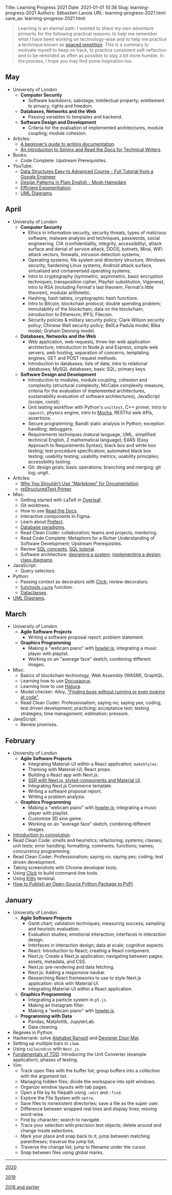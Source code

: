 Title: Learning Progress 2021
Date: 2021-01-01 10:36
Slug: learning-progress-2021
Authors: Sébastien Lavoie
URL: learning-progress-2021.html
save_as: learning-progress-2021.html

> Learning is an eternal path. I wanted to share my own
> adventure primarily for the following practical reasons: to
> help me remember what I have been working on technology-wise
> and to help me practice a technique known as [spaced
> repetition](https://en.wikipedia.org/wiki/Spaced_repetition). This
> is a summary to motivate myself to keep on track, to practice
> consistent self-reflection and to be reminded as often as possible
> to stay a bit more humble. In the process, I hope you may find some
> inspiration too.

## May

-   University of London
    -   **Computer Security**
        -   Software backdoors; sabotage; intellectual property; entitlement to privacy, rights and freedom.
    -   **Databases, Networks and the Web**
        -   Passing variables to templates and backend.
    -   **Software Design and Development**
        -   Criteria for the evaluation of implemented architectures, module coupling; module cohesion.
-   Articles:
    -   [A beginner’s guide to writing documentation](https://www.writethedocs.org/guide/writing/beginners-guide-to-docs/).
    -   [An introduction to Sphinx and Read the Docs for Technical Writers](https://www.ericholscher.com/blog/2016/jul/1/sphinx-and-rtd-for-writers/).
-   Books:
    -   Code Complete: Upstream Prerequisites.
-   YouTube:
    -   [Data Structures Easy to Advanced Course - Full Tutorial from a Google Engineer](https://www.youtube.com/watch?v=RBSGKlAvoiM)
    -   [Design Patterns in Plain English - Mosh Hamedani](https://www.youtube.com/watch?v=NU_1StN5Tkk)
    -   [Efficient Exponentiation](https://www.youtube.com/watch?v=BfNlzdFa_a4).
    -   [UML Diagrams](https://www.youtube.com/watch?v=WnMQ8HlmeXc).

## April

-   University of London
    -   **Computer Security**
        -   Ethics in information security, security threats, types of malicious software, malware analysis and techniques, passwords, social engineering, CIA (confidentiality, integrity, accessibility), attack surface and denial of service attack, DDOS, botnets, Mirai, WiFi attack vectors, firewalls, intrusion detection systems;
        -   Operating systems, file system and directory structure, Windows security, hardening Linux systems, Android attack surface, virtualised and containerised operating systems;
        -   Intro to cryptography (symmetric, asymmetric, basic encryption techniques, transposition cipher, Playfair substitution, Vigenere), intro to RSA (including Fermat's last theorem, Fermat's little theorem), modular arithmetic.
        -   Hashing, hash tables, cryptographic hash functions.
        -   Intro to Bitcoin; blockchain protocol; double spending problem; immutability of the blockchain; data on the blockchain; introduction to Ethereum; IPFS; Filecoin.
        -   Security policies & military security policy; Clark-Wilson security policy; Chinese Wall security policy; BellLa Padula model; Biba model; Graham Denning model.
    -   **Databases, Networks and the Web**
        -   Web application, web requests, three-tier web application architecture, introduction to Node.js and Express, simple web servers, web hosting, separation of concerns, templating engines, GET and POST request methods.
        -   Introduction to databases; lists of data; intro to relational databases; MySQL databases; basic SQL; primary keys.
    -   **Software Design and Development**
        -   Introduction to modules, module coupling, cohesion and complexity (structural complexity, McCabe complexity measure, criteria for the evaluation of implemented architectures, sustainability evaluation of software architectures), JavaScript (scope, const);
        -   Unit testing workflow with Python's `unittest`, C++ primer, intro to `cppunit`, physics engine, intro to [Mocha](https://mochajs.org/), RESTful web APIs, assertions.
        -   Secure programming; Bandit static analysis in Python; exception handling; debuggers.
        -   Requirements techniques (natural language, UML, simplified technical English, Z mathematical language); EARS (Easy Approach to Requirements Syntax); black box and white box testing; test procedure specification; automated black box testing; usability testing; usability metrics; usability principles; accessibility testing.
        -   Git: design goals; basic operations; branching and merging; git log; ungit.
-   Articles:
    -   [Why You Shouldn’t Use “Markdown” for Documentation](https://www.ericholscher.com/blog/2016/mar/15/dont-use-markdown-for-technical-docs/).
    -   [reStructuredText Primer](https://www.sphinx-doc.org/en/master/usage/restructuredtext/basics.html).
-   Misc:
    -   Getting started with LaTeX in [Overleaf](https://www.overleaf.com).
    -   Git worktrees.
    -   How to use [Read the Docs](https://readthedocs.org/).
    -   Interactive components in Figma.
    -   Learn about [Prefect](https://www.prefect.io).
    -   [Database paradigms](https://www.youtube.com/watch?v=W2Z7fbCLSTw).
    -   Read Clean Coder: collaboration; teams and projects; mentoring.
    -   Read Code Complete: Metaphors for a Richer Understanding of Software Development; Upstream Prerequisites.
    -   Review [SQL concepts](https://www.youtube.com/watch?v=HXV3zeQKqGY), [SQL tutorial](https://www.sqltutorial.org).
    -   Software architecture: [designing a system](https://www.youtube.com/watch?v=FLtqAi7WNBY); [implementing a design](https://www.youtube.com/watch?v=6thjSbJcoUc); [class diagrams](https://www.visual-paradigm.com/guide/uml-unified-modeling-language/what-is-class-diagram/).
-   JavaScript:
    -   Query selectors.
-   Python:
    -   Passing context as decorators with [Click](https://click.palletsprojects.com/); review decorators.
    -   [functools `cache`](https://docs.python.org/3/library/functools.html) function.
    -   [Dataclasses](https://www.youtube.com/watch?v=vBH6GRJ1REM).
-   [UML Diagrams](https://www.youtube.com/watch?v=WnMQ8HlmeXc).

## March

-   University of London
    -   **Agile Software Projects**
        -   Writing a software proposal report: problem statement.
    -   **Graphics Programming**
        -   Making a "webcam piano" with [howler.js](https://howlerjs.com/); integrating a music player with playlist.
        -   Working on an "average face" sketch, combining different images.
-   Misc:
    -   Basics of blockchain technology, Web Assembly (WASM), GraphQL.
    -   Learning how to use [Docusaurus](https://v2.docusaurus.io/).
    -   Learning how to use [Hasura](https://hasura.io/).
    -   Model checker: Alloy, ["Finding bugs without running or even looking at code"](https://www.youtube.com/watch?v=FvNRlE4E9QQ).
    -   Read Clean Coder: Professionalism; saying no; saying yes; coding; test driven development; practicing; acceptance test; testing strategies; time management; estimation; pressure.
-   JavaScript:
    -   Review promises.

## February

-   University of London
    -   **Agile Software Projects**
        -   Integrating Material-UI within a React application; `makeStyles`.
        -   Theming with Material-UI; React props.
        -   Building a React app with Next.js.
        -   [SSR with Next.js, styled-components and Material UI](https://medium.com/javascript-in-plain-english/ssr-with-next-js-styled-components-and-material-ui-b1e88ac11dfa).
        -   Integrating Next.js Commerce template.
        -   Writing a software proposal report.
        -   Writing a problem analysis.
    -   **Graphics Programming**
        -   Making a "webcam piano" with [howler.js](https://howlerjs.com/); integrating a music player with playlist.
        -   Customize 3D sine game.
        -   Working on an "average face" sketch, combining different images.
-   [Introduction to convolution](https://www.khanacademy.org/math/differential-equations/laplace-transform/convolution-integral/v/introduction-to-the-convolution).
-   Read Clean Code: smells and heuristics; refactoring; systems; classes; unit tests; error handling; formatting; comments; functions; names; concurrency programming.
-   Read Clean Coder: Professionalism; saying no; saying yes; coding; test driven development.
-   Taking screenshots with Chrome developer tools.
-   Using [Click](https://click.palletsprojects.com) to build command-line tools.
-   Using [Kitty](https://github.com/kovidgoyal/kitty) terminal.
-   [How to Publish an Open-Source Python Package to PyPI](https://realpython.com/pypi-publish-python-package/).

## January

-   University of London
    -   **Agile Software Projects**
        -   Gantt chart; validation techniques; measuring success; sampling and heuristic evaluation.
        -   Evaluation studies; emotional interaction; interfaces in interaction design.
        -   Interfaces in interaction design; data at scale; cognitive aspects.
        -   React: Introduction to React; creating a React component.
        -   Next.js: Create a Next.js application; navigating between pages; assets, metadata, and CSS.
        -   Next.js: pre-rendering and data fetching.
        -   Next.js: Adding a responsive navbar.
        -   Researching React frameworks to use to style Next.js application: stick with Material UI.
        -   Integrating Material-UI within a React application.
    -   **Graphics Programming**
        -   Integrating a particle system in `p5.js`.
        -   Making an Instagram filter.
        -   Making a "webcam piano" with [howler.js](https://howlerjs.com/).
    -   **Programming with Data**
        -   Pandas, Matplotlib, JupyterLab.
        -   Data cleaning.
-   Regexes in Python.
-   Hackerrank: solve [Alphabet Rangoli](https://www.hackerrank.com/challenges/alphabet-rangoli/problem) and [Designer Door Mat](https://www.hackerrank.com/challenges/designer-door-mat/problem).
-   Setting up multiple bars in `i3wm`.
-   Using `tailwindcss` with `Next.js`.
-   [Fundamentals of TDD](https://thoughtbot.com/upcase/videos/fundamentals-of-tdd-overview): Introducing the Unit Converter (example application); phases of testing.
-   Vim:
    -   Track open files with the buffer list; group buffers into a collection with the argument list.
    -   Managing hidden files; divide the workspace into split windows.
    -   Organize window layouts with tab pages.
    -   Open a file by its filepath using `:edit` and `:find`.
    -   Explore the File System with `netrw`.
    -   Save files to nonexistent directories; save a file as the super user.
    -   Difference between wrapped real lines and display lines; moving word-wise.
    -   Find by character; search to navigate.
    -   Trace your selection with precision text objects; delete around and change inside selections.
    -   Mark your place and snap back to it; jump between matching parentheses; traverse the jump list.
    -   Traverse the change list; jump to filename under the cursor.
    -   Snap between files using global marks.

---

[2020](./learning-progress-2020.html)

[2019](./learning-progress-2019.html)

[2018 and earlier](./learning-progress-2018-earlier.html)
